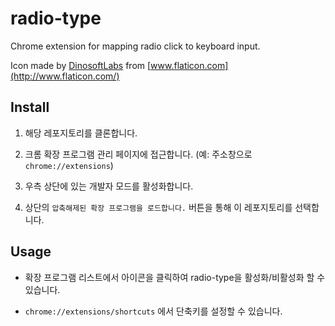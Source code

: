 # radio-type
Chrome extension for mapping radio click to keyboard input.

Icon made by [DinosoftLabs](https://www.flaticon.com/authors/dinosoftlabs) from [www.flaticon.com](http://www.flaticon.com/)

## Install

1. 해당 레포지토리를 클론합니다.
2. 크롬 확장 프로그램 관리 페이지에 접근합니다. (예: 주소창으로 `chrome://extensions`)

2. 우측 상단에 있는 개발자 모드를 활성화합니다.
3. 상단의 `압축해제된 확장 프로그램을 로드합니다.` 버튼을 통해 이 레포지토리를 선택합니다.

## Usage

* 확장 프로그램 리스트에서 아이콘을 클릭하여 radio-type을 활성화/비활성화 할 수 있습니다.

* `chrome://extensions/shortcuts` 에서 단축키를 설정할 수 있습니다.


